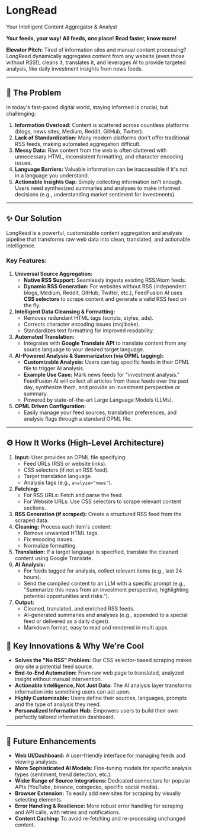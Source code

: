 # LongRead

Your Intelligent Content Aggregator & Analyst

**Your feeds, your way!**
**All feeds, one place!**
**Read faster, know more!**

**Elevator Pitch:** Tired of information silos and manual content processing? LongRead dynamically aggregates content from any website (even those without RSS!), cleans it, translates it, and leverages AI to provide targeted analysis, like daily investment insights from news feeds.

---

## 🎯 The Problem

In today's fast-paced digital world, staying informed is crucial, but challenging:

1.  **Information Overload:** Content is scattered across countless platforms (blogs, news sites, Medium, Reddit, GitHub, Twitter).
2.  **Lack of Standardization:** Many modern platforms don't offer traditional RSS feeds, making automated aggregation difficult.
3.  **Messy Data:** Raw content from the web is often cluttered with unnecessary HTML, inconsistent formatting, and character encoding issues.
4.  **Language Barriers:** Valuable information can be inaccessible if it's not in a language you understand.
5.  **Actionable Insights Gap:** Simply collecting information isn't enough. Users need synthesized summaries and analyses to make informed decisions (e.g., understanding market sentiment for investments).

---

## ✨ Our Solution

LongRead is a powerful, customizable content aggregation and analysis pipeline that transforms raw web data into clean, translated, and actionable intelligence.

### Key Features:

1.  **Universal Source Aggregation:**
    *   **Native RSS Support:** Seamlessly ingests existing RSS/Atom feeds.
    *   **Dynamic RSS Generation:** For websites without RSS (independent blogs, Medium, Reddit, GitHub, Twitter, etc.), FeedFusion AI uses **CSS selectors** to scrape content and generate a valid RSS feed on the fly.
2.  **Intelligent Data Cleansing & Formatting:**
    *   Removes redundant HTML tags (scripts, styles, ads).
    *   Corrects character encoding issues (mojibake).
    *   Standardizes text formatting for improved readability.
3.  **Automated Translation:**
    *   Integrates with **Google Translate API** to translate content from any source language to your desired target language.
4.  **AI-Powered Analysis & Summarization (via OPML tagging):**
    *   **Customizable Analysis:** Users can tag specific feeds in their OPML file to trigger AI analysis.
    *   **Example Use Case:** Mark news feeds for "investment analysis." FeedFusion AI will collect all articles from these feeds over the past day, synthesize them, and provide an investment perspective or summary.
    *   Powered by state-of-the-art Large Language Models (LLMs).
5.  **OPML Driven Configuration:**
    *   Easily manage your feed sources, translation preferences, and analysis flags through a standard OPML file.

---

## ⚙️ How It Works (High-Level Architecture)

1.  **Input:** User provides an OPML file specifying:
    *   Feed URLs (RSS or website links).
    *   CSS selectors (if not an RSS feed).
    *   Target translation language.
    *   Analysis tags (e.g., `analyze="news"`).
2.  **Fetching:**
    *   For RSS URLs: Fetch and parse the feed.
    *   For Website URLs: Use CSS selectors to scrape relevant content sections.
3.  **RSS Generation (if scraped):** Create a structured RSS feed from the scraped data.
4.  **Cleaning:** Process each item's content:
    *   Remove unwanted HTML tags.
    *   Fix encoding issues.
    *   Normalize formatting.
5.  **Translation:** If a target language is specified, translate the cleaned content using Google Translate.
6.  **AI Analysis:**
    *   For feeds tagged for analysis, collect relevant items (e.g., last 24 hours).
    *   Send the compiled content to an LLM with a specific prompt (e.g., "Summarize this news from an investment perspective, highlighting potential opportunities and risks.").
7.  **Output:**
    *   Cleaned, translated, and enriched RSS feeds.
    *   AI-generated summaries and analyses (e.g., appended to a special feed or delivered as a daily digest).
    *   Markdown format, easy to read and rendered in multi apps.

## 🌟 Key Innovations & Why We're Cool

*   **Solves the "No RSS" Problem:** Our CSS selector-based scraping makes *any* site a potential feed source.
*   **End-to-End Automation:** From raw web page to translated, analyzed insight without manual intervention.
*   **Actionable Intelligence, Not Just Data:** The AI analysis layer transforms information into something users can act upon.
*   **Highly Customizable:** Users define their sources, languages, prompts and the type of analysis they need.
*   **Personalized Information Hub:** Empowers users to build their own perfectly tailored information dashboard.

---

## 🔮 Future Enhancements

*   **Web UI/Dashboard:** A user-friendly interface for managing feeds and viewing analyses.
*   **More Sophisticated AI Models:** Fine-tuning models for specific analysis types (sentiment, trend detection, etc.).
*   **Wider Range of Source Integrations:** Dedicated connectors for popular APIs (YouTube, binance, coingecko, specific social media).
*   **Browser Extension:** To easily add new sites for scraping by visually selecting elements.
*   **Error Handling & Resilience:** More robust error handling for scraping and API calls, with retries and notifications.
*   **Content Caching:** To avoid re-fetching and re-processing unchanged content.
